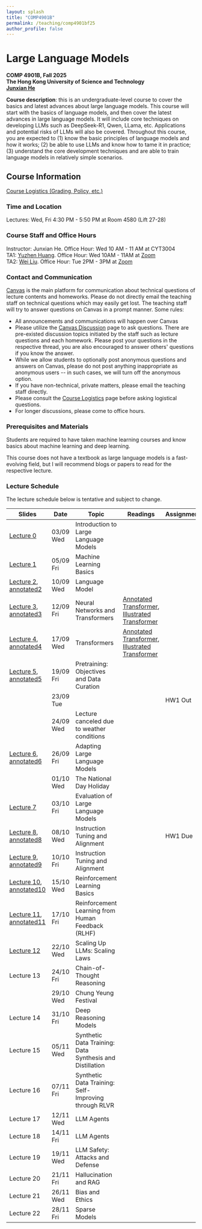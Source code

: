 ```yaml
---
layout: splash
title: "COMP4901B"
permalink: /teaching/comp4901bf25
author_profile: false
---
```


# Large Language Models

**COMP 4901B, Fall 2025**  
**The Hong Kong University of Science and Technology**  
[**Junxian He**](https://jxhe.github.io)

**Course description**: this is an undergraduate-level course to cover the basics and latest advances about large language models. This course will start with the basics of language models, and then cover the latest advances in large language models. It will include core techniques on developing LLMs such as DeepSeek-R1, Qwen, LLama, etc. Applications and potential risks of LLMs will also be covered. Throughout this course, you are expected to (1) know the basic principles of language models and how it works; (2) be able to use LLMs and know how to tame it in practice; (3) understand the core development techniques and are able to train language models in relatively simple scenarios. 

## Course Information

[Course Logistics (Grading, Policy, etc.)](https://docs.google.com/document/d/1mWm_TYYQpD3NpJISlFQGurBIXxWjizEc1zVffIDhiXU/edit?usp=sharing)

### Time and Location
Lectures: Wed, Fri 4:30 PM - 5:50 PM at Room 4580 (Lift 27-28)

### Course Staff and Office Hours
Instructor: Junxian He. Office Hour: Wed 10 AM - 11 AM at CYT3004  
TA1: [Yuzhen Huang](https://hyz17.github.io). Office Hour: Wed 10AM - 11AM at [Zoom](https://hkust.zoom.us/j/99331931281?pwd=FItzByBSb9C6paNhA7P8DfMQ0X33Rw.1)  
TA2: [Wei Liu](https://vpeterv.github.io). Office Hour: Tue 2PM - 3PM at [Zoom](https://hkust.zoom.us/j/8614591591)

### Contact and Communication
[Canvas](https://canvas.ust.hk/courses/64649) is the main platform for communication about technical questions of lecture contents and homeworks. Please do not directly email the teaching staff on technical questions which may easily get lost. The teaching staff will try to answer questions on Canvas in a prompt manner. Some rules:

* All announcements and communications will happen over Canvas
* Please utilize the [Canvas Discussion](https://canvas.ust.hk/courses/64649/discussion_topics) page to ask questions. There are pre-existed discussion topics initiated by the staff such as lecture questions and each homework. Please post your questions in the respective thread, you are also encouraged to answer others' questions if you know the answer.
* While we allow students to optionally post anonymous questions and answers on Canvas, please do not post anything inappropriate as anonymous users -- in such cases, we will turn off the anonymous option.  
* If you have non-technical, private matters, please email the teaching staff directly.
* Please consult the [Course Logistics](https://docs.google.com/document/d/1mWm_TYYQpD3NpJISlFQGurBIXxWjizEc1zVffIDhiXU/edit?usp=sharing) page before asking logistical questions.
* For longer discussions, please come to office hours.

### Prerequisites and Materials
Students are required to have taken machine learning courses and know basics about machine learning and deep learning.

This course does not have a textbook as large language models is a fast-evolving field, but I will recommend blogs or papers to read for the respective lecture. 

### Lecture Schedule
The lecture schedule below is tentative and subject to change.

| Slides     | Date      | Topic                                     | Readings | Assignments |
|------------|-----------|-------------------------------------------|----------|-------------|
| [Lecture 0](/teaching/comp4901Bf25/lecture0.pdf)  | 03/09 Wed | Introduction to Large Language Models     |          |             |
| [Lecture 1](/teaching/comp4901Bf25/lecture1.pdf)  | 05/09 Fri | Machine Learning Basics                     |          |             |
| [Lecture 2](/teaching/comp4901Bf25/lecture2.pdf), [annotated2](/teaching/comp4901Bf25/lecture2_annotated.pdf)  | 10/09 Wed | Language Model                   |          |             |
| [Lecture 3](/teaching/comp4901Bf25/lecture3.pdf), [annotated3](/teaching/comp4901Bf25/lecture3_annotated.pdf)  | 12/09 Fri | Neural Networks and Transformers   |   [Annotated Transformer](https://nlp.seas.harvard.edu/annotated-transformer/), [Illustrated Transformer](https://jalammar.github.io/illustrated-transformer/)       |             |
| [Lecture 4](/teaching/comp4901Bf25/lecture4_transformer.pdf), [annotated4](/teaching/comp4901Bf25/lecture4_transformer_annotated.pdf)  | 17/09 Wed | Transformers |   [Annotated Transformer](https://nlp.seas.harvard.edu/annotated-transformer/), [Illustrated Transformer](https://jalammar.github.io/illustrated-transformer/)       |             |
| [Lecture 5](/teaching/comp4901Bf25/lecture5_pretraining.pdf), [annotated5](/teaching/comp4901Bf25/lecture5_pretraining-annotated.pdf) | 19/09 Fri | Pretraining: Objectives and Data Curation                                      |          |             |
|            | 23/09 Tue |                  |          |    HW1 Out         |
|            | 24/09 Wed | Lecture canceled due to weather conditions                                        |          |             |
| [Lecture 6](/teaching/comp4901Bf25/lecture6_finetune.pdf), [annotated6](/teaching/comp4901Bf25/lecture6_finetune-annotated.pdf) | 26/09 Fri | Adapting Large Language Models                                      |          |             |
|            | 01/10 Wed | The National Day Holiday                  |          |             |
| [Lecture 7](/teaching/comp4901Bf25/lecture7_eval.pdf) | 03/10 Fri | Evaluation of Large Language Models                        |          |             |
| [Lecture 8](/teaching/comp4901Bf25/lecture8_sft.pdf), [annotated8](/teaching/comp4901Bf25/lecture8_sft-annotated.pdf) | 08/10 Wed | Instruction Tuning and Alignment                    |          |    HW1 Due         |
| [Lecture 9](/teaching/comp4901Bf25/lecture9_sft2.pdf), [annotated9](/teaching/comp4901Bf25/lecture9_sft2-annotated.pdf) | 10/10 Fri | Instruction Tuning and Alignment   |          |             |
| [Lecture 10](/teaching/comp4901Bf25/lecture10-rl.pdf), [annotated10](/teaching/comp4901Bf25/lecture10-rl-annotated.pdf) | 15/10 Wed | Reinforcement Learning Basics                          |          |             |
| [Lecture 11](/teaching/comp4901Bf25/lecture11-rl2.pdf), [annotated11](/teaching/comp4901Bf25/lecture11-rl2-annotated.pdf) | 17/10 Fri | Reinforcement Learning from Human Feedback (RLHF)                 |          |             |
| [Lecture 12](/teaching/comp4901Bf25/lecture12-scaling.pdf) | 22/10 Wed | Scaling Up LLMs: Scaling Laws                                     |          |             |
| Lecture 13 | 24/10 Fri | Chain-of-Thought Reasoning                           |          |             |
|            | 29/10 Wed | Chung Yeung Festival                     |          |             |
| Lecture 14 | 31/10 Fri | Deep Reasoning Models          |          |             |
| Lecture 15 | 05/11 Wed | Synthetic Data Training: Data Synthesis and Distillation                                      |          |             |
| Lecture 16 | 07/11 Fri | Synthetic Data Training: Self-Improving through RLVR                                     |          |             |
| Lecture 17 | 12/11 Wed | LLM Agents         |          |             |
| Lecture 18 | 14/11 Fri | LLM Agents                     |          |             |
| Lecture 19 | 19/11 Wed | LLM Safety: Attacks and Defense     |          |             |
| Lecture 20 | 21/11 Fri | Hallucination and RAG                  |          |             |
| Lecture 21 | 26/11 Wed | Bias and Ethics             |          |             |
| Lecture 22 | 28/11 Fri | Sparse Models                    |          |             |




